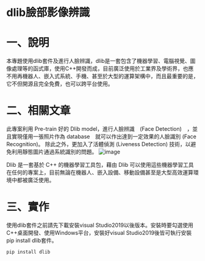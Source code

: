# dlib臉部影像辨識
# 一、說明
本專題使用dlib套件及進行人臉辨識，dlib是一套包含了機器學習、電腦視覺、圖像處理等的函式庫，使用C++開發而成，目前廣泛使用於工業界及學術界，也應不用再機器人、嵌入式系統、手機、甚至於大型的運算架構中，而且最重要的是，它不但開源且完全免費，也可以跨平台使用。
# 二、相關文章
此專案利用 Pre-train 好的 Dlib model，進行人臉辨識　(Face Detection)　，並且實現僅用一張照片作為 database　就可以作出達到一定效果的人臉識別 (Face Recognition)。 除此之外，更加入了活體偵測 (Liveness Detection) 技術，以避免利用靜態圖片通過系統識別的問題。
![image](https://github.com/LonelyCaesar/dlib-face-recognition/assets/101235367/51655e7d-3173-4d69-8699-1a84ae91b2ba)

Dlib 是一套基於 C++ 的機器學習工具包，藉由 Dlib 可以使用這些機器學習工具在任何的專案上，目前無論在機器人、嵌入設備、移動設備甚至是大型高效運算環境中都被廣泛使用。
# 三、實作
使用dlib套件之前請先下載安裝visual Studio2019以後版本。安裝時要勾選使用C++桌面開發、使用Windows平台，安裝好visual Studio2019後皆可執行安裝pip install dlib套件。

```
pip install dlib
```

